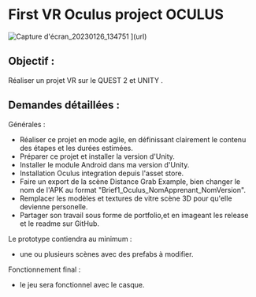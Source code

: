 # First VR Oculus project OCULUS
![Capture d'écran_20230126_134751](https://user-images.githubusercontent.com/101596380/214842003-2e69ef1e-9650-4e49-b384-dbd0b9fbee4e.png)
](url)
## Objectif : 

Réaliser un projet VR sur le QUEST 2 et UNITY . 

## Demandes détaillées :

Générales :
- Réaliser ce projet en mode agile, en définissant clairement le contenu des étapes et les durées estimées.
- Préparer ce projet et installer la version d'Unity.
- Installer le module Android dans ma version d'Unity.
- Installation Oculus integration depuis l'asset store.
- Faire un export de la scène Distance Grab Example, bien changer le nom de l'APK au format "Brief1_Oculus_NomApprenant_NomVersion".
- Remplacer les modèles et textures de vitre scène 3D pour qu'elle devienne personelle.
- Partager son travail sous forme de portfolio,et en imageant les release et le readme sur GitHub.

Le prototype contiendra au minimum :
- une ou plusieurs scènes avec des prefabs à modifier. 

Fonctionnement final :
- le jeu sera fonctionnel avec le casque.

